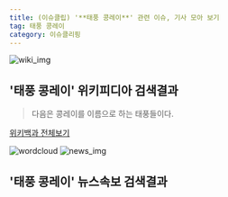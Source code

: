 ```yaml
---
title: (이슈클립) '**태풍 콩레이**' 관련 이슈, 기사 모아 보기
tag: 태풍 콩레이
category: 이슈클리핑
---
```

![wiki_img](https://user-images.githubusercontent.com/42597476/44503234-41136a80-a6d0-11e8-9071-6fc6418eafe4.png)
## **'**태풍 콩레이**'** 위키피디아 검색결과
>다음은 콩레이를 이름으로 하는 태풍들이다.

<a href="https://ko.wikipedia.org/wiki/태풍 콩레이" target="_blank">위키백과 전체보기</a>

![wordcloud](https://s3.ap-northeast-2.amazonaws.com/lyrics101-wordcloud/2018-10-02-1538484661.png)
![news_img](https://user-images.githubusercontent.com/42597476/44507050-1206f400-a6e4-11e8-8d98-7ffbfebb353f.png)
## **'**태풍 콩레이**'** 뉴스속보 검색결과

